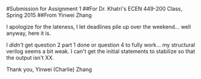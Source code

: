 #Submission for Assignment 1
##For Dr. Khatri's ECEN 449-200 Class, Spring 2015
##From Yinwei Zhang

I apologize for the lateness, I let deadlines pile up over the weekend... well anyway, here it is.

I *didn't* get question 2 part 1 done or question 4 to fully work... my structural verilog seems a bit weak.  I can't get the initial statements to stabilize so that the output isn't XX.

Thank you,
Yinwei (Charlie) Zhang